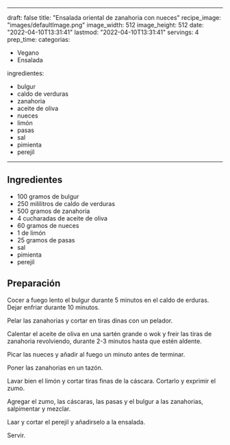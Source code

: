 
---
draft: false
title: "Ensalada oriental de zanahoria con nueces"
recipe_image: "images/defaultImage.png"
image_width: 512
image_height: 512
date: "2022-04-10T13:31:41"
lastmod: "2022-04-10T13:31:41"
servings: 4
prep_time: 
categorias:
  - Vegano
  - Ensalada

ingredientes:
  - bulgur
  - caldo de verduras
  - zanahoria
  - aceite de oliva
  - nueces
  - limón
  - pasas
  - sal
  - pimienta
  - perejil
---

## Ingredientes
- 100 gramos de bulgur
- 250 mililitros de caldo de verduras
- 500 gramos de zanahoria
- 4 cucharadas de aceite de oliva
- 60 gramos de nueces
- 1  de limón
- 25 gramos de pasas
- sal
- pimienta
- perejil

## Preparación
Cocer a fuego lento el bulgur durante 5 minutos en el caldo de erduras. Dejar enfriar durante 10 minutos.

Pelar las zanahorias y cortar en tiras dinas con un pelador.

Calentar el aceite de oliva en una sartén grande o wok y freir las tiras de zanahoria revolviendo, durante 2-3 minutos hasta que estén aldente.

Picar las nueces y añadir al fuego un minuto antes de terminar.

Poner las zanahorias en un tazón.

Lavar bien el limón y cortar tiras finas de la cáscara. Cortarlo y exprimir el zumo.

Agregar el zumo, las cáscaras, las pasas y el bulgur a las zanahorias, salpimentar y mezclar.

Laar y cortar el perejil y añadirselo a la ensalada.

Servir.


